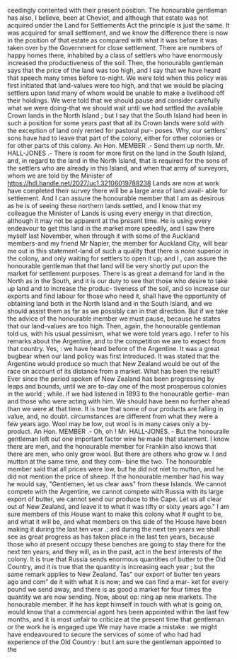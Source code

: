 ceedingly contented with their present position. The honourable gentleman has also, I believe, been at Cheviot, and although that estate was not acquired under the Land for Settlements Act the principle is just the same. It was acquired for small settlement, and we know the difference there is now in the position of that estate as compared with what it was before it was taken over by the Government for close settlement. There are numbers of happy homes there, inhabited by a class of settlers who have enormously increased the productiveness of the soil. Then, the honourable gentleman says that the price of the land was too high, and I say that we have heard that speech many times before to-night. We were told when this policy was first initiated that land-values were too high, and that we would be placing settlers upon land many of whom would be unable to make a livelihood off their holdings. We were told that we should pause and consider carefully what we were doing-that we should wait until we had settled the available Crown lands in the North Island ; but I say that the South Island had been in such a position for some years past that all its Crown lands were sold with the exception of land only rented for pastoral pur- poses. Why, our settlers' sons have had to leave that part of the colony, either for other colonies or for other parts of this colony. An Hon. MEMBER .- Send them up north. Mr. HALL-JONES .- There is room for more first on the land in the South Island, and, in regard to the land in the North Island, that is required for the sons of the settlers who are already in this Island, and when that army of surveyors, whom we are told by the Minister of https://hdl.handle.net/2027/uc1.32106019788238 Lands are now at work have completed their survey there will be a large area of land avail- able for settlement. And I can assure the honourable member that I am as desirous as he is of seeing these northern lands settled, and I know that my colleague the Minister of Lands is using every energy in that direction, although it may not be apparent at the present time. He is using every endeavour to get this land in the market more speedily, and I saw there myself last November, when through it with some of the Auckland members-and my friend Mr Napier, the member for Auckland City, will bear me out in this statement-land of such a quality that there is none superior in the colony, and only waiting for settlers to open it up; and I , can assure the honourable gentleman that that land will be very shortly put upon the market for settlement purposes. There is as great a demand for land in the North as in the South, and it is our duty to see that those who desire to take up land and to increase the produc- tiveness of the soil, and so increase our exports and find labour for those who need it, shall have the opportunity of obtaining land both in the North Island and in the South Island, and we should assist them as far as we possibly can in that direction. But if we take the advice of the honourable member we must pause, because he states that our land-values are too high. Then, again, the honourable gentleman told us, with his usual pessimism, what we were told years ago. I refer to his remarks about the Argentine, and to the competition we are to expect from that country. Yes, : we have heard before of the Argentine. It was a great bugbear when our land policy was first introduced. It was stated that the Argentine would produce so much that New Zealand would be out of the race on account of its distance from a market. What has been the result? Ever since the period spoken of New Zealand has been progressing by leaps and bounds, until we are to-day one of the most prosperous colonies in the world ; while. if we had listened in 1893 to the honourable gertie- man and those who were acting with him. We should have been no further ahead than we were at that time. It is true that some of our products are falling in value, and, no doubt. circumstances are different from what they were a few years ago. Wool may be low, out wool is in many cases only a by-product. An Hon. MEMBER .- Oh, oh ! Mr. HALL-JONES. - But the honouralle gentleman left out one important factor wire he made that statement. I know there are men, and the honourable member for Franklin also knows that there are men, who only grow wool. But there are others who grow w. I and mutton at the same time, and they com- bine the two. The honourable member said that all prices were low, but he did not niet to mutton, and he did not mention the price of sheep. If the honourable member had his way he would say, "Gentlemen, let us clear aws" from these Islands. We cannot compete with the Argentine, we cannot compete with Russia with its large export of butter, we cannot send our produce to the Cape. Let us all clear out of New Zealand, and leave it to what it was tifty or sixty years ago." I am sure members of this House want to make this colony what # ought to be, and what it will be, and what members on this side of the House have been making it during the last ten vear .; ard during the next ten years we shall see as great progress as has taken place in the last ten years, because those who at present occupy these benches are going to stay there for the next ten years, and they will, as in the past, act in the best interests of the colony. It is true that Russia sends enormous quantities of butter to the Old Country, and it is true that the quantity is increasing each year ; but the same remark applies to New Zealand. Tas" our export of butter ten years ago and com" de it with what it is now; and we can find a mar- ket for every pound we send away, and there is as good a market for four times the quantity we are now sending. Now, about op: ning ap new markets. The honourable member. if he has kept himself in touch with what is going on, would know that a commercial agont hes been appointed within the last few months, and it is most unfair to criticize at the present time that gentleman or the work he is engaged upe We may have made a mistake : we might have endeavoured to secure the services of some of who had had experience of the Old Country : but I am sure the gentleman appointed to the 